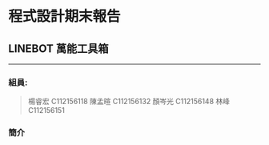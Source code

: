 # 程式設計期末報告

## LINEBOT 萬能工具箱
---
### 組員:
>楊睿宏 C112156118
>陳孟暄 C112156132
>顏岑光 C112156148
>林峰 C112156151

### 簡介
